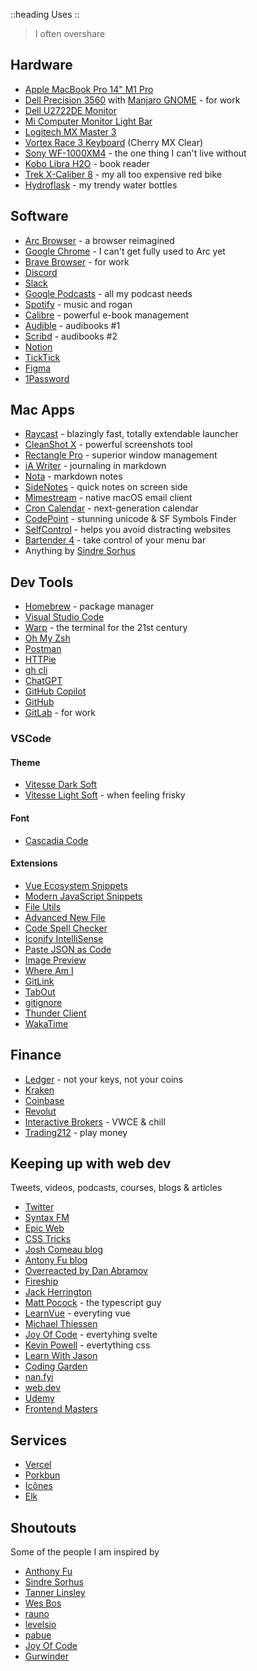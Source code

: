 ::heading
Uses
::
> I often overshare


## Hardware
- [Apple MacBook Pro 14" M1 Pro](https://www.apple.com/macbook-pro-14-and-16/)
- [Dell Precision 3560](https://www.dell.com/en-us/shop/dell-laptops/precision-3560-workstation/spd/precision-15-3560-laptop) with [Manjaro GNOME](https://manjaro.org/download/) - for work
- [Dell U2722DE Monitor](https://www.dell.com/en-us/shop/dell-ultrasharp-27-usb-c-hub-monitor-u2722de/apd/210-ayzg/monitors-monitor-accessories)
- [Mi Computer Monitor Light Bar](https://www.mi.com/global/product/mi-computer-monitor-light-bar/)
- [Logitech MX Master 3](https://www.logitech.com/en-us/products/mice/mx-master-3s.910-006557.html)
- [Vortex Race 3 Keyboard](https://mechanicalkeyboards.com/shop/index.php?l=product_detail&p=3917) (Cherry MX Clear)
- [Sony WF-1000XM4](https://electronics.sony.com/audio/headphones/truly-wireless/p/wf1000xm4-b) - the one thing I can't live without
- [Kobo Libra H2O](https://gl.kobobooks.com/products/kobo-libra-h2o) - book reader
- [Trek X-Caliber 8](https://www.trekbikes.com/us/en_US/bikes/mountain-bikes/cross-country-mountain-bikes/x-caliber/x-caliber-8/p/33193/) - my all too expensive red bike
- [Hydroflask](https://www.hydroflask.com/uk-en/) - my trendy water bottles


## Software
- [Arc Browser](https://arc.net/) - a browser reimagined
- [Google Chrome](https://www.google.com/chrome/) - I can't get fully used to Arc yet
- [Brave Browser](https://brave.com/) - for work
- [Discord](https://discord.com/) 
- [Slack](https://slack.com/)
- [Google Podcasts](https://podcasts.google.com/) - all my podcast needs
- [Spotify](https://www.spotify.com/) - music and rogan
- [Calibre](https://calibre-ebook.com/) - powerful e-book management
- [Audible](https://www.audible.com/) - audibooks #1
- [Scribd](https://www.scribd.com/) - audibooks #2
- [Notion](https://www.notion.so/)
- [TickTick](https://ticktick.com/?language=en_US)
- [Figma](https://www.figma.com/)
- [1Password](https://1password.com/)
  
## Mac Apps
- [Raycast](https://www.raycast.com/) - blazingly fast, totally extendable launcher
- [CleanShot X](https://cleanshot.com/) - powerful screenshots tool
- [Rectangle Pro](https://rectangleapp.com/pro) - superior window management
- [iA Writer](https://ia.net/writer) - journaling in markdown
- [Nota](https://nota.md/) - markdown notes
- [SideNotes](https://www.apptorium.com/sidenotes) - quick notes on screen side
- [Mimestream](https://mimestream.com/) - native macOS email client
- [Cron Calendar](https://cron.com/) - next-generation calendar
- [CodePoint](https://apps.apple.com/us/app/codepoint/id6444068649) - stunning unicode & SF Symbols Finder
- [SelfControl](https://selfcontrolapp.com/) - helps you avoid distracting websites
- [Bartender 4](https://www.macbartender.com/Bartender4/) - take control of your menu bar
- Anything by [Sindre Sorhus](https://sindresorhus.com/apps)

## Dev Tools
- [Homebrew](https://brew.sh/) - package manager
- [Visual Studio Code](https://code.visualstudio.com/)
- [Warp](https://www.warp.dev/) - the terminal for the 21st century
- [Oh My Zsh](https://ohmyz.sh/)
- [Postman](https://www.postman.com/)
- [HTTPie](https://httpie.io/)
- [gh cli](https://cli.github.com/)
- [ChatGPT](https://openai.com/blog/chatgpt/)
- [GitHub Copilot](https://github.com/features/copilot)
- [GitHub](https://github.com/)
- [GitLab](https://about.gitlab.com/) - for work


### VSCode
#### Theme
- [Vitesse Dark Soft](https://marketplace.visualstudio.com/items?itemName=antfu.theme-vitesse)
- [Vitesse Light Soft](https://marketplace.visualstudio.com/items?itemName=antfu.theme-vitesse) - when feeling frisky

#### Font
- [Cascadia Code](https://github.com/microsoft/cascadia-code)

#### Extensions
- [Vue Ecosystem Snippets](https://marketplace.visualstudio.com/items?itemName=matijao.vue-nuxt-snippets)
- [Modern JavaScript Snippets](https://marketplace.visualstudio.com/items?itemName=matijao.modern-js-snippets)
- [File Utils](https://marketplace.visualstudio.com/items?itemName=sleistner.vscode-fileutils)
- [Advanced New File](https://marketplace.visualstudio.com/items?itemName=patbenatar.advanced-new-file)
- [Code Spell Checker](https://marketplace.visualstudio.com/items?itemName=streetsidesoftware.code-spell-checker)
- [Iconify IntelliSense](https://marketplace.visualstudio.com/items?itemName=antfu.iconify)
- [Paste JSON as Code](https://marketplace.visualstudio.com/items?itemName=quicktype.quicktype)
- [Image Preview](https://marketplace.visualstudio.com/items?itemName=kisstkondoros.vscode-gutter-preview)
- [Where Am I](https://marketplace.visualstudio.com/items?itemName=antfu.whereami)
- [GitLink](https://marketplace.visualstudio.com/items?itemName=qezhu.gitlink)
- [TabOut](https://marketplace.visualstudio.com/items?itemName=albert.TabOut)
- [gitignore](https://marketplace.visualstudio.com/items?itemName=michelemelluso.gitignore)
- [Thunder Client](https://marketplace.visualstudio.com/items?itemName=rangav.vscode-thunder-client)
- [WakaTime](https://marketplace.visualstudio.com/items?itemName=WakaTime.vscode-wakatime)

## Finance
- [Ledger](https://www.ledger.com/) - not your keys, not your coins
- [Kraken](https://www.kraken.com/)
- [Coinbase](https://pro.coinbase.com/)
- [Revolut](https://www.revolut.com)
- [Interactive Brokers](https://www.interactivebrokers.com/en/home.php) - VWCE & chill
- [Trading212](https://www.trading212.com/) - play money


## Keeping up with web dev
Tweets, videos, podcasts, courses, blogs & articles
- [Twitter](https://twitter.com/home)
- [Syntax FM](https://syntax.fm/)
- [Epic Web](https://www.epicweb.dev/)
- [CSS Tricks](https://css-tricks.com/)
- [Josh Comeau blog](https://www.joshwcomeau.com/)
- [Antony Fu blog](https://antfu.me/posts)
- [Overreacted by Dan Abramov](https://overreacted.io/)
- [Fireship](https://www.youtube.com/c/Fireship)
- [Jack Herrington](https://www.youtube.com/@jherr)
- [Matt Pocock](https://www.youtube.com/@mattpocockuk) - the typescript guy
- [LearnVue](https://www.youtube.com/@LearnVue) - everyting vue
- [Michael Thiessen](https://michaelnthiessen.com/)
- [Joy Of Code](https://joyofcode.xyz/) - evertyhing svelte
- [Kevin Powell](https://www.youtube.com/@KevinPowell) - evertything css
- [Learn With Jason](https://www.youtube.com/@learnwithjason)
- [Coding Garden](https://www.youtube.com/c/CodingGarden?app=desktop)
- [nan.fyi](https://www.nan.fyi/)
- [web.dev](https://web.dev/)
- [Udemy](https://www.udemy.com/)
- [Frontend Masters](https://frontendmasters.com/)

## Services
- [Vercel](https://vercel.com/)
- [Porkbun](https://porkbun.com/)
- [Icônes](https://icones.js.org/) 
- [Elk](https://elk.zone/)


## Shoutouts
Some of the people I am inspired by
- [Anthony Fu](https://antfu.me?ref=matijao)
- [Sindre Sorhus](https://sindresorhus.com/?ref=matijao)
- [Tanner Linsley](https://twitter.com/tannerlinsley?ref=matijao)
- [Wes Bos](https://wesbos.com/?ref=matijao)
- [rauno](https://rauno.me?ref=matijao)
- [levelsio](https://twitter.com/levelsio?ref=matijao)
- [pabue](https://pabue.co/?ref=matijao)
- [Joy Of Code](https://joyofcode.xyz?ref=matijao)
- [Gurwinder](https://twitter.com/g_s_bhogal?ref=matijao)

